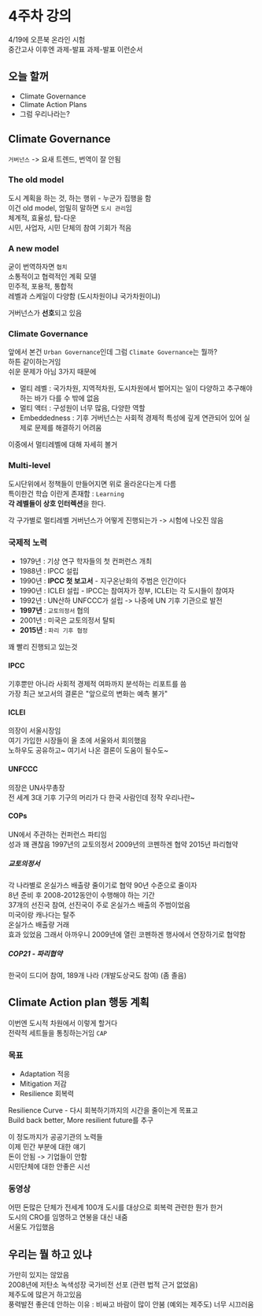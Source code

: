 ﻿# 4주차 강의
4/19에 오픈북 온라인 시험  
중간고사 이후엔 과제-발표 과제-발표 이런순서

## 오늘 할꺼
- Climate Governance
- Climate Action Plans
- 그럼 우리나라는?

## Climate Governance
`거버넌스` -> 요새 트렌드, 번역이 잘 안됨

### The old model
도시 계획을 하는 것, 하는 행위 - 누군가 집행을 함  
이건 old model, 엄밀히 말하면 `도시 관리`임  
체계적, 효율성, 탑-다운  
시민, 사업자, 시민 단체의 참여 기회가 적음

### A new model
굳이 번역하자면 `협치`  
소통적이고 협력적인 계획 모델  
민주적, 포용적, 통합적  
레벨과 스케일이 다양함 (도시차원이냐 국가차원이냐)  

거버넌스가 **선호**되고 있음

### Climate Governance
앞에서 본건 `Urban Governance`인데 그럼 `Climate Governance`는 뭘까?  
하튼 같이하는거임  
쉬운 문제가 아님 3가지 때문에

- 멀티 레벨 : 국가차원, 지역적차원, 도시차원에서 벌어지는 일이 다양하고 추구해야하는 바가 다를 수 밖에 없음
- 멀티 액터 : 구성원이 너무 많음, 다양한 역할
- Embeddedness : 기후 거버넌스는 사회적 경제적 특성에 깊게 연관되어 있어 실제로 문제를 해결하기 어려움

이중에서 멀티레벨에 대해 자세히 볼거

### Multi-level
도시단위에서 정책들이 만들어지면 위로 올라온다는게 다름  
특이한건 학습 이란게 존재함 : `Learning`  
**각 레벨들이 상호 인터렉션**을 한다.

각 구가별로 멀티레벨 거버넌스가 어떻게 진행되는가 -> 시험에 나오진 않음

### 국제적 노력

- 1979년 : 기상 연구 학자들의 첫 컨퍼런스 개최
- 1988년 : IPCC 설립
- 1990년 : **IPCC 첫 보고서** - 지구온난화의 주범은 인간이다
- 1990년 : ICLEI 설립 - IPCC는 참여자가 정부, ICLEI는 각 도시들이 참여자
- 1992년 : UN산하 UNFCCC가 설립 -> 나중에 UN 기후 기관으로 발전
- **1997년** : `교토의정서` 협의
- 2001년 : 미국은 교토의정서 탈퇴
- **2015년** : `파리 기후 협정`

꽤 빨리 진행되고 있는것

#### IPCC
기후뿐만 아니라 사회적 경제적 여파까지 분석하는 리포트를 씀  
가장 최근 보고서의 결론은 "앞으로의 변화는 예측 불가"

#### ICLEI
의장이 서울시장임  
여기 가입한 시장들이 올 초에 서울와서 회의했음  
노하우도 공유하고~ 여기서 나온 결론이 도움이 될수도~

#### UNFCCC
의장은 UN사무총장  
전 세계 3대 기후 기구의 머리가 다 한국 사람인데 정작 우리나란~  

#### COPs
UN에서 주관하는 컨퍼런스 파티임  
성과 꽤 괜찮음 1997년의 교토의정서 2009년의 코펜하겐 협약 2015년 파리협약  

##### 교토의정서
각 나라별로 온실가스 배출량 줄이기로 협약 90년 수준으로 줄이자  
8년 준비 후 2008-2012동안이 수행해야 하는 기간  
37개의 선진국 참여, 선진국이 주로 온실가스 배출의 주범이었음  
미국이랑 캐나다는 탈주  
온실가스 배출량 거래  
효과 있었음 그래서 아까우니 2009년에 열린 코펜하겐 행사에서 연장하기로 협약함

##### COP21 - 파리협약
한국이 드디어 참여, 189개 나라 (개발도상국도 참여)
(좀 졸음)

## Climate Action plan 행동 계획
이번엔 도시적 차원에서 이렇게 할거다  
전략적 세트들을 통칭하는거임 `CAP`

### 목표

- Adaptation 적응
- Mitigation 저감
- Resilience 회복력

Resilience Curve - 다시 회복하기까지의 시간을 줄이는게 목표고  
Build back better, More resilient future를 추구

이 정도까지가 공공기관의 노력들  
이제 민간 부분에 대한 얘기  
돈이 안됨 -> 기업들이 안함  
시민단체에 대한 안좋은 시선

### 동영상
어떤 돈많은 단체가 전세계 100개 도시를 대상으로 회복력 관련한 뭔가 한거  
도시의 CRO를 임명하고 연봉을 대신 내줌  
서울도 가입했음

## 우리는 뭘 하고 있냐
가만히 있지는 않았음  
2008년에 저탄소 녹색성장 국가비전 선포 (관련 법적 근거 없었음)  
제주도에 많은거 하고있음  
풍력발전 좋은데 안하는 이유 : 비싸고 바람이 많이 안붐 (예외는 제주도) 너무 시끄러움

